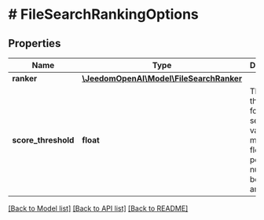 # # FileSearchRankingOptions

## Properties

Name | Type | Description | Notes
------------ | ------------- | ------------- | -------------
**ranker** | [**\JeedomOpenAI\Model\FileSearchRanker**](FileSearchRanker.md) |  | [optional]
**score_threshold** | **float** | The score threshold for the file search. All values must be a floating point number between 0 and 1. |

[[Back to Model list]](../../README.md#models) [[Back to API list]](../../README.md#endpoints) [[Back to README]](../../README.md)
